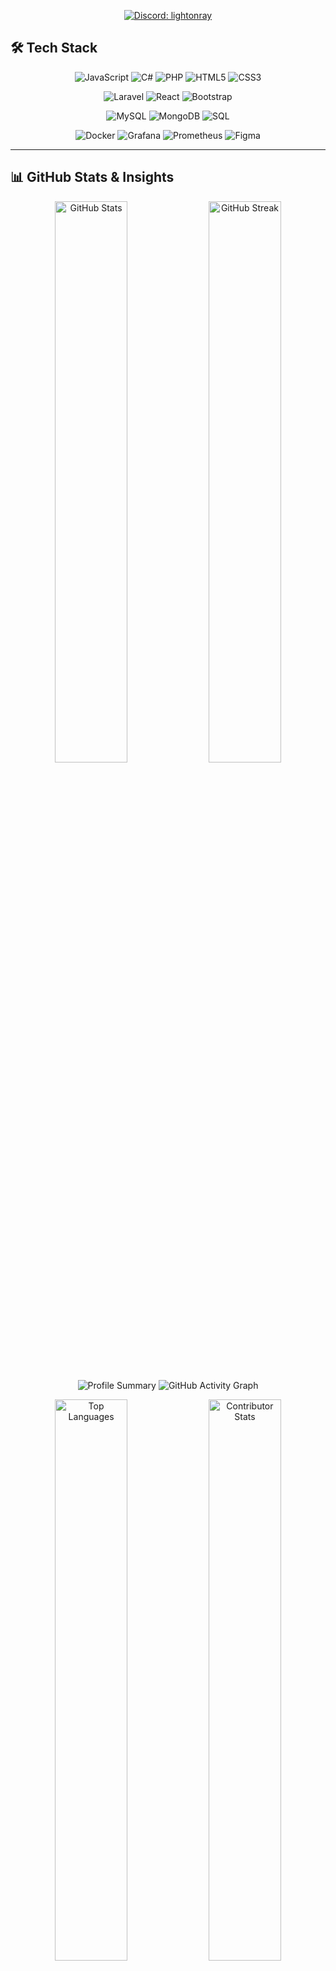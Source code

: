 
<p align="center">
  <a href="https://discordapp.com/users/YOUR_DISCORD_USER_ID" target="_blank">
    <img src="https://img.shields.io/badge/Discord-lightonray-5865F2?style=for-the-badge&logo=discord&logoColor=white" alt="Discord: lightonray" />
  </a>
</p>

## 🛠️ Tech Stack

<p align="center">
  <img src="https://img.shields.io/badge/JavaScript-F7DF1E?style=for-the-badge&logo=javascript&logoColor=black" alt="JavaScript" />
  <img src="https://img.shields.io/badge/C%23-239120?style=for-the-badge&logo=csharp&logoColor=white" alt="C#" />
  <img src="https://img.shields.io/badge/PHP-777BB4?style=for-the-badge&logo=php&logoColor=white" alt="PHP" />
  <img src="https://img.shields.io/badge/HTML5-E34F26?style=for-the-badge&logo=html5&logoColor=white" alt="HTML5" />
  <img src="https://img.shields.io/badge/CSS3-1572B6?style=for-the-badge&logo=css3&logoColor=white" alt="CSS3" />
</p>

<p align="center">
  <img src="https://img.shields.io/badge/Laravel-FF2D20?style=for-the-badge&logo=laravel&logoColor=white" alt="Laravel" />
  <img src="https://img.shields.io/badge/React-61DAFB?style=for-the-badge&logo=react&logoColor=black" alt="React" />
  <img src="https://img.shields.io/badge/Bootstrap-7952B3?style=for-the-badge&logo=bootstrap&logoColor=white" alt="Bootstrap" />
</p>

<p align="center">
  <img src="https://img.shields.io/badge/MySQL-4479A1?style=for-the-badge&logo=mysql&logoColor=white" alt="MySQL" />
  <img src="https://img.shields.io/badge/MongoDB-4EA94B?style=for-the-badge&logo=mongodb&logoColor=white" alt="MongoDB" />
  <img src="https://img.shields.io/badge/SQL-CC2927?style=for-the-badge&logo=microsoftsqlserver&logoColor=white" alt="SQL" />
</p>

<p align="center">
  <img src="https://img.shields.io/badge/Docker-2496ED?style=for-the-badge&logo=docker&logoColor=white" alt="Docker" />
  <img src="https://img.shields.io/badge/Grafana-F46800?style=for-the-badge&logo=grafana&logoColor=white" alt="Grafana" />
  <img src="https://img.shields.io/badge/Prometheus-E6522C?style=for-the-badge&logo=prometheus&logoColor=white" alt="Prometheus" />
  <img src="https://img.shields.io/badge/Figma-F24E1E?style=for-the-badge&logo=figma&logoColor=white" alt="Figma" />
</p>

---

## 📊 GitHub Stats & Insights

<p align="center">
  <img src="https://github-readme-stats.vercel.app/api?username=lightonray&show_icons=true&theme=radical" alt="GitHub Stats" width="48%" />
  <img src="https://github-readme-streak-stats.herokuapp.com/?user=lightonray&theme=radical" alt="GitHub Streak" width="48%" />
</p>

<p align="center">
  <img src="https://github-profile-summary-cards.vercel.app/api/cards/profile-details?username=lightonray&theme=radical" alt="Profile Summary" />
  <img src="https://github-readme-activity-graph.vercel.app/graph?username=lightonray&theme=radical&hide_border=true" alt="GitHub Activity Graph" />
</p>

<p align="center">
  <img src="https://github-readme-stats.vercel.app/api/top-langs/?username=lightonray&layout=compact&theme=radical" alt="Top Languages" width="48%" />
  <img src="https://github-contributor-stats.vercel.app/api?username=lightonray&limit=5&theme=radical&combine_all_yearly_contributions=true" alt="Contributor Stats" width="48%" />
</p>
